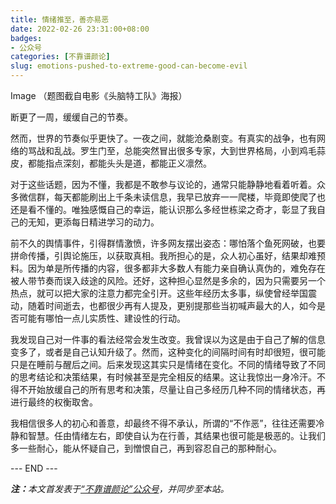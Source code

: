 ```yaml
---
title: 情绪推至，善亦易恶
date: 2022-02-26 23:31:00+08:00
badges:
- 公众号
categories: [不靠谱颜论]
slug: emotions-pushed-to-extreme-good-can-become-evil
---
```


Image
（题图截自电影《头脑特工队》海报）

断更了一周，缓缓自己的节奏。

然而，世界的节奏似乎更快了。一夜之间，就能沧桑剧变。有真实的战争，也有网络的骂战和乱战。罗生门至，总能突然冒出很多专家，大到世界格局，小到鸡毛蒜皮，都能指点深刻，都能头头是道，都能正义凛然。

对于这些话题，因为不懂，我都是不敢参与议论的，通常只能静静地看着听着。众多微信群，每天都能刷出上千条未读信息，我早已放弃一一爬楼，毕竟即使爬了也还是看不懂的。唯独感慨自己的幸运，能认识那么多经世栋梁之奇才，彰显了我自己的无知，更添每日精进学习的动力。

前不久的舆情事件，引得群情激愤，许多网友摆出姿态：哪怕落个鱼死网破，也要拼命传播，引舆论施压，以获取真相。我所担心的是，众人初心虽好，结果却难预料。因为单是所传播的内容，很多都非大多数人有能力亲自确认真伪的，难免存在被人带节奏而误入歧途的风险。还好，这种担心显然是多余的，因为只需要另一个热点，就可以把大家的注意力都完全引开。这些年经历太多事，纵使曾经举国震动，随着时间逝去，也都很少再有人提及，更别提那些当初喊声最大的人，如今是否可能有哪怕一点儿实质性、建设性的行动。

我发现自己对一件事的看法经常会发生改变。我曾误以为这是由于自己了解的信息变多了，或者是自己认知升级了。然而，这种变化的间隔时间有时却很短，很可能只是在睡前与醒后之间。后来发现这其实只是情绪在变化。不同的情绪导致了不同的思考结论和决策结果，有时候甚至是完全相反的结果。这让我惊出一身冷汗。不得不开始放缓自己的所有思考和决策，尽量让自己多经历几种不同的情绪状态，再进行最终的权衡取舍。

我相信很多人的初心和善意，却最终不得不承认，所谓的“不作恶”，往往还需要冷静和智慧。任由情绪左右，即使自认为在行善，其结果也很可能是极恶的。让我们多一些耐心，能从怀疑自己，到憎恨自己，再到容忍自己的那种耐心。

<div class="p-5 text-center">--- END ---</div>

<i><b>注：</b>本文首发表于[“不靠谱颜论”公众号](https://mp.weixin.qq.com/s/tVmQ3X2aYdsTBcyshCAI2A)，并同步至本站。</i>
